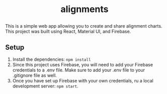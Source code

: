 # <p align="center"> alignments </p>

This is a simple web app allowing you to create and share alignment charts. This project was built using React, Material UI, and Firebase.

## Setup

1. Install the dependencies: `npm install`
2. Since this project uses Firebase, you will need to add your Firebase credentials to a .env file. Make sure to add your .env file to your .gitignore file as well.
3. Once you have set up Firebase with your own credentials, ru a local development server: `npm start`.
